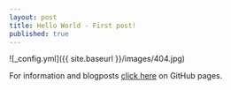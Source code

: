 ```yaml
---
layout: post
title: Hello World - First post!
published: true
---
```



![_config.yml]({{ site.baseurl }}/images/404.jpg)

 For information and blogposts [click here](https://gamliel972.github.io/blog) on GitHub pages.
